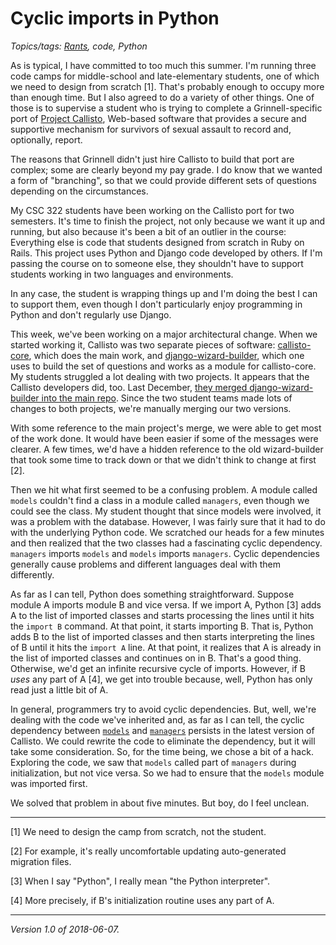 Cyclic imports in Python
========================

*Topics/tags: [Rants](index-rants), code, Python*

As is typical, I have committed to too much this summer.  I'm running
three code camps for middle-school and late-elementary students,
one of which we need to design from scratch [1].  That's probably
enough to occupy more than enough time.  But I also agreed to do a
variety of other things.  One of those is to supervise a student
who is trying to complete a Grinnell-specific port of [Project
Callisto](https://www.projectcallisto.org/), Web-based software that
provides a secure and supportive mechanism for survivors of sexual
assault to record and, optionally, report.

The reasons that Grinnell didn't just hire Callisto to build that port
are complex; some are clearly beyond my pay grade.  I do know that we
wanted a form of "branching", so that we could provide different sets
of questions depending on the circumstances.

My CSC 322 students have been working on the Callisto port for two
semesters.  It's time to finish the project, not only because we want
it up and running, but also because it's been a bit of an outlier in
the course: Everything else is code that students designed from scratch
in Ruby on Rails.  This project uses Python and Django code developed
by others.  If I'm passing the course on to someone else, they shouldn't
have to support students working in two languages and environments.

In any case, the student is wrapping things up and I'm doing the best
I can to support them, even though I don't particularly enjoy programming
in Python and don't regularly use Django.

This week, we've been working on a major architectural change.  When we
started working it, Callisto was two separate pieces of software:
[callisto-core](https://github.com/project-callisto/callisto-core),
which does the main work, and
[django-wizard-builder](https://github.com/project-callisto/django-wizard-builder),
which one uses to build the set of questions and works as a module for
callisto-core.  My students struggled a lot dealing with two projects.
It appears that the Callisto developers did, too.  Last December, [they
merged django-wizard-builder into the main repo](https://github.com/project-callisto/callisto-core/pull/345/files#diff-a299d942742e723a3e76557e808956e2).
Since the two student teams made lots of changes to both projects, we're
manually merging our two versions.

With some reference to the main project's merge, we were able to get most
of the work done.  It would have been easier if some of the messages
were clearer.  A few times, we'd have a hidden reference to the old
wizard-builder that took some time to track down or that we didn't think
to change at first [2].

Then we hit what first seemed to be a confusing problem.  A module
called `models` couldn't find a class in a module called `managers`,
even though we could see the class.  My student thought that since
models were involved, it was a problem with the database.  However,
I was fairly sure that it had to do with the underlying Python code.
We scratched our heads for a few minutes and then realized that the two
classes had a fascinating cyclic dependency.  `managers` imports `models`
and `models` imports `managers`.  Cyclic dependencies generally cause
problems and different languages deal with them differently.

As far as I can tell, Python does something straightforward.  Suppose
module A imports module B and vice versa.  If we import A, Python [3] adds
A to the list of imported classes and starts processing the lines until
it hits the `import B` command.  At that point, it starts importing B.
That is, Python adds B to the list of imported classes and then starts
interpreting the lines of B until it hits the `import A` line.  At that
point, it realizes that A is already in the list of imported classes
and continues on in B.  That's a good thing.  Otherwise, we'd get an
infinite recursive cycle of imports.  However, if B *uses* any part of
A [4], we get into trouble because, well, Python has only read just a
little bit of A.

In general, programmers try to avoid cyclic
dependencies.  But, well, we're dealing with the code we've
inherited and, as far as I can tell, the cyclic dependency between
[`models`](https://github.com/project-callisto/callisto-core/blob/master/callisto_core/wizard_builder/models.py)
and
[`managers`](https://github.com/project-callisto/callisto-core/blob/master/callisto_core/wizard_builder/managers.py)
persists in the latest version of Callisto.  We could rewrite the code
to eliminate the dependency, but it will take some consideration.  So,
for the time being, we chose a bit of a hack.  Exploring the code, we
saw that `models` called part of `managers` during initialization, but
not vice versa.  So we had to ensure that the `models` module was imported
first.

We solved that problem in about five minutes.  But boy, do I feel unclean.

---

[1] We need to design the camp from scratch, not the student.

[2] For example, it's really uncomfortable updating auto-generated
migration files.

[3] When I say "Python", I really mean "the Python interpreter".

[4] More precisely, if B's initialization routine uses any part of A.

---

*Version 1.0 of 2018-06-07.*
